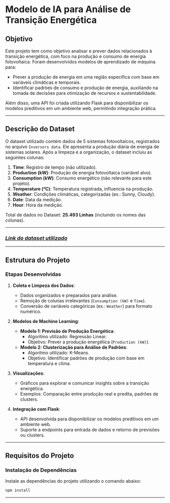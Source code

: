 # Modelo de IA para Análise de Transição Energética

## Objetivo
Este projeto tem como objetivo analisar e prever dados relacionados à transição energética, com foco na produção e consumo de energia fotovoltaica. Foram desenvolvidos modelos de aprendizado de máquina para:
- Prever a produção de energia em uma região específica com base em variáveis climáticas e temporais.
- Identificar padrões de consumo e produção de energia, auxiliando na tomada de decisões para otimização de recursos e sustentabilidade.

Além disso, uma API foi criada utilizando Flask para disponibilizar os modelos preditivos em um ambiente web, permitindo integração prática.

---

## Descrição do Dataset
O dataset utilizado contém dados de 5 sistemas fotovoltaicos, registrados no arquivo `Inversors data`. Ele apresenta a produção diária de energia de sistemas solares. Após a limpeza e a organização, o dataset incluiu as seguintes colunas:

1. **Time**: Registro de tempo (não utilizado).
2. **Production (kW)**: Produção de energia fotovoltaica (variável alvo).
3. **Consumption (kW)**: Consumo energético (não relevante para este projeto).
4. **Temperature (℃)**: Temperatura registrada, influencia na produção.
5. **Weather**: Condições climáticas, categorizadas (ex.: Sunny, Cloudy).
6. **Date**: Data da medição.
7. **Hour**: Hora da medição.

Total de dados no Dataset: **25.493 Linhas** (incluindo os nomes das colunas).

---
### *[Link do dataset utilizado](https://www.kaggle.com/datasets/oakthyago/solarenergynor)*

---

## Estrutura do Projeto
### Etapas Desenvolvidas
1. **Coleta e Limpeza dos Dados**:
   - Dados organizados e preparados para análise.
   - Remoção de colunas irrelevantes (`Consumption (kW)` e `Time`).
   - Conversão de variáveis categóricas (ex.: `Weather`) para formato numérico.

2. **Modelos de Machine Learning**:
   - **Modelo 1: Previsão de Produção Energética**:
     - Algoritmo utilizado: Regressão Linear.
     - Objetivo: Prever a produção energética (`Production (kW)`).
   - **Modelo 2: Clusterização para Análise de Padrões**:
     - Algoritmo utilizado: K-Means.
     - Objetivo: Identificar padrões de produção com base em temperatura e clima.

3. **Visualizações**:
   - Gráficos para explorar e comunicar insights sobre a transição energética.
   - Exemplos: Comparação entre produção real e predita, padrões de clusters.

4. **Integração com Flask**:
   - API desenvolvida para disponibilizar os modelos preditivos em um ambiente web.
   - Suporte a endpoints para entrada de dados e retorno de previsões ou clusters.

---

## Requisitos do Projeto
### Instalação de Dependências
Instale as dependências do projeto utilizando o comando abaixo:
```bash
npm install
```

---
